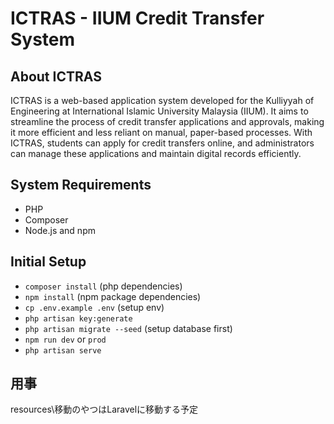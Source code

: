# ICTRAS - IIUM Credit Transfer System

## About ICTRAS
ICTRAS is a web-based application system developed for the Kulliyyah of Engineering at International Islamic University Malaysia (IIUM). It aims to streamline the process of credit transfer applications and approvals, making it more efficient and less reliant on manual, paper-based processes. With ICTRAS, students can apply for credit transfers online, and administrators can manage these applications and maintain digital records efficiently.

## System Requirements

- PHP
- Composer
- Node.js and npm

## Initial Setup
- `composer install` (php dependencies)
- `npm install` (npm package dependencies)
- `cp .env.example .env` (setup env)
- `php artisan key:generate`
- `php artisan migrate --seed` (setup database first)
- `npm run dev` or `prod`
- `php artisan serve`

## 用事
resources\移動のやつはLaravelに移動する予定
